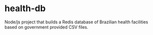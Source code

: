 # health-db
Node/js project that builds a Redis database of Brazilian health facilities based on government provided CSV files. 
